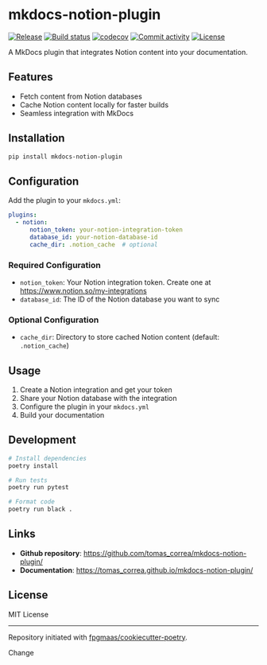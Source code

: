 # mkdocs-notion-plugin

[![Release](https://img.shields.io/github/v/release/tomas_correa/mkdocs-notion-plugin)](https://img.shields.io/github/v/release/tomas_correa/mkdocs-notion-plugin)
[![Build status](https://img.shields.io/github/actions/workflow/status/tomas_correa/mkdocs-notion-plugin/main.yml?branch=main)](https://github.com/tomas_correa/mkdocs-notion-plugin/actions/workflows/main.yml?query=branch%3Amain)
[![codecov](https://codecov.io/gh/tomas_correa/mkdocs-notion-plugin/branch/main/graph/badge.svg)](https://codecov.io/gh/tomas_correa/mkdocs-notion-plugin)
[![Commit activity](https://img.shields.io/github/commit-activity/m/tomas_correa/mkdocs-notion-plugin)](https://img.shields.io/github/commit-activity/m/tomas_correa/mkdocs-notion-plugin)
[![License](https://img.shields.io/github/license/tomas_correa/mkdocs-notion-plugin)](https://img.shields.io/github/license/tomas_correa/mkdocs-notion-plugin)

A MkDocs plugin that integrates Notion content into your documentation.

## Features

- Fetch content from Notion databases
- Cache Notion content locally for faster builds
- Seamless integration with MkDocs

## Installation

```bash
pip install mkdocs-notion-plugin
```

## Configuration

Add the plugin to your `mkdocs.yml`:

```yaml
plugins:
  - notion:
      notion_token: your-notion-integration-token
      database_id: your-notion-database-id
      cache_dir: .notion_cache  # optional
```

### Required Configuration

- `notion_token`: Your Notion integration token. Create one at https://www.notion.so/my-integrations
- `database_id`: The ID of the Notion database you want to sync

### Optional Configuration

- `cache_dir`: Directory to store cached Notion content (default: `.notion_cache`)

## Usage

1. Create a Notion integration and get your token
2. Share your Notion database with the integration
3. Configure the plugin in your `mkdocs.yml`
4. Build your documentation

## Development

```bash
# Install dependencies
poetry install

# Run tests
poetry run pytest

# Format code
poetry run black .
```

## Links

- **Github repository**: <https://github.com/tomas_correa/mkdocs-notion-plugin/>
- **Documentation**: <https://tomas_correa.github.io/mkdocs-notion-plugin/>

## License

MIT License

---

Repository initiated with [fpgmaas/cookiecutter-poetry](https://github.com/fpgmaas/cookiecutter-poetry).

Change